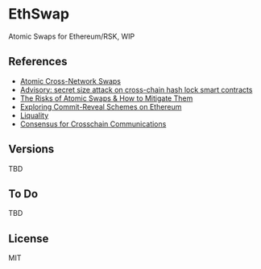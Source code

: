 # EthSwap

Atomic Swaps for Ethereum/RSK, WIP

## References

- [Atomic Cross-Network Swaps](https://medium.com/sparkswap/atomic-cross-network-swaps-50c62b51d078)
- [Advisory: secret size attack on cross-chain hash lock smart contracts](https://gist.github.com/markblundeberg/7a932c98179de2190049f5823907c016)
- [The Risks of Atomic Swaps & How to Mitigate Them](https://medium.com/@blockdx/the-risks-of-atomic-swaps-how-to-mitigate-them-6424a6975c6)
- [Exploring Commit-Reveal Schemes on Ethereum](https://medium.com/swlh/exploring-commit-reveal-schemes-on-ethereum-c4ff5a777db8)
- [Liquality](https://liquality.io/)
- [Consensus for Crosschain Communications](https://arxiv.org/pdf/2004.09494.pdf)

## Versions

TBD

## To Do

TBD

## License

MIT

